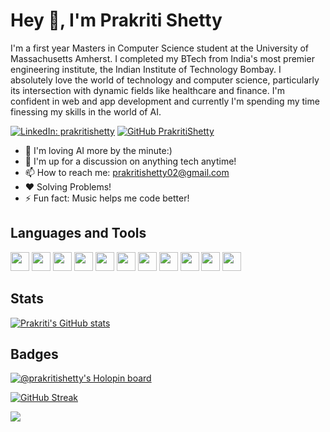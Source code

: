 <!-- # Hey <img src="https://raw.githubusercontent.com/MartinHeinz/MartinHeinz/master/wave.gif" width="30px">, I'm Prakriti Shetty!
 -->
 # Hey 👋, I'm Prakriti Shetty
I'm a first year Masters in Computer Science student at the University of Massachusetts Amherst. I completed my BTech from India's most premier engineering institute, the Indian Institute of Technology Bombay. I absolutely love the world of technology and computer science, particularly its intersection with dynamic fields like healthcare and finance. I'm confident in web and app development and currently I'm spending my time finessing my skills in the world of AI.

[![LinkedIn: prakritishetty](https://img.shields.io/badge/-PrakritiShetty-blue?style=flat-square&logo=Linkedin&logoColor=white&link=https://www.linkedin.com/in/prakriti-shetty-0533991b9/)](https://www.linkedin.com/in/prakriti-shetty-0533991b9/)
[![GitHub PrakritiShetty](https://img.shields.io/github/followers/PrakritiShetty?label=follow&style=social)](https://github.com/PrakritiShetty)

- 🌱 I'm loving AI more by the minute:)
- 💬 I'm up for a discussion on anything tech anytime!
- 📫 How to reach me: [prakritishetty02@gmail.com](mailto:prakritishetty02@gmail.com)
- ❤️ Solving Problems!
- ⚡ Fun fact: Music helps me code better!

## Languages and Tools

<code><img height="30" src="https://img.shields.io/badge/-JavaScript-F7DF1E?logo=javascript&logoColor=white&style=plastic"></code>
<code><img height="30" src="https://img.shields.io/badge/-ReactJs-61DAFB?logo=react&logoColor=white&style=plastic"></code>
<code><img height="30" src="https://img.shields.io/badge/-Python-3776AB?logo=python&logoColor=white&style=plastic"></code>
<code><img height="30" src="https://img.shields.io/badge/-Django-092E20?logo=django&logoColor=white&style=plastic"></code>
<code><img height="30" src="https://img.shields.io/badge/-Git-F05032?logo=git&logoColor=white&style=plastic"></code>
<code><img height="30" src="https://img.shields.io/badge/-HTML5-E34F26?logo=html5&logoColor=white&style=plastic"></code>
<code><img height="30" src="https://img.shields.io/badge/-CSS3-1572B6?logo=css3&logoColor=white&style=plastic"></code>
<code><img height="30" src="https://img.shields.io/badge/-MySQL-4479A1?logo=mysql&logoColor=white&style=plastic"></code>
<code><img height="30" src="https://img.shields.io/badge/-C++-00599C?logo=c++&logoColor=white&style=plastic"></code>
<code><img height="30" src="https://img.shields.io/badge/-Markdown-000000?logo=markdown&logoColor=white&style=plastic"></code>
<code><img height="30" src="https://img.shields.io/badge/-JupyterNotebook-F37626?logo=jupyter&logoColor=white&style=plastic"></code>

<!-- 
[![Top Langs](https://github-readme-stats.vercel.app/api/top-langs/?username=PrakritiShetty&layout=compact&theme=onedark)](https://github.com/PrakritiShetty/github-readme-stats) -->

## Stats

[![Prakriti's GitHub stats](https://github-readme-stats.vercel.app/api?username=PrakritiShetty&show_icons=true&count_private=true&theme=tokyonight&include_all_commits=true)](https://github.com/PrakritiShetty/)

## Badges
[![@prakritishetty's Holopin board](https://holopin.me/prakritishetty)](https://holopin.io/@prakritishetty)

[![GitHub Streak](https://github-readme-streak-stats.herokuapp.com?user=PrakritiShetty&theme=tokyonight&hide_border=true&date_format=M%20j%5B%2C%20Y%5D&include_all_commits=true)](https://github.com/PrakritiShetty/)

![](https://hit.yhype.me/github/profile?user_id=63250453)

